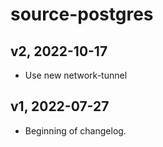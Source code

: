# source-postgres

## v2, 2022-10-17
- Use new network-tunnel

## v1, 2022-07-27
- Beginning of changelog.
